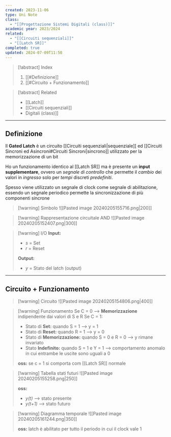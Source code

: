 ```yaml
---
created: 2023-11-06
type: Uni Note
class:
  - "[[Progettazione Sistemi Digitali (class)]]"
academic year: 2023/2024
related:
  - "[[Circuiti sequenziali]]"
  - "[[Latch SR]]"
completed: true
updated: 2024-07-09T11:50
---
```

>[!abstract] Index
>1. [[#Definizione]]
>2. [[#Circuito + Funzionamento]]

>[!abstract] Related
>- [[Latch]]
>- [[Circuiti sequenziali]]
>- [](Circuiti%20sequenziali.md)Digitali (class)]]

---
## Definizione

Il **Gated Latch** è un circuito [[Circuiti sequenziali|sequenziale]] ed [[Circuiti Sincroni ed Asincroni#Circuiti Sincroni|sincrono]] utilizzato per la memorizzazione di un bit

Ho un funzionamento identico al [[Latch SR]] ma è presente un **input supplementare**, ovvero un *segnale di controllo* che permette il *cambio* dei valori in *ingresso* solo per *tempi* discreti *predefiniti*.

Spesso viene utilizzato un segnale di clock come segnale di abilitazione, essendo un segnale periodico permette la sincronizzazione di più componenti sincrone

>[!warning] Simbolo
>![[Pasted image 20240205155716.png|200]]

>[!warning] Rappresentazione circuitale AND
>![[Pasted image 20240205152407.png|300]]

>[!warning] I/O
>**Input:**
>- *s* = Set
>- *r* = Reset
>
>**Output:**
>- *y* = Stato del latch (output)

---
## Circuito + Funzionamento

>[!warning] Circuito
>![[Pasted image 20240205154806.png|400]]

>[!warning] Funzionamento
>Se C = 0 --> **Memorizzazione** indipendente dai valori di S e R
>Se C = 1: 
>- Stato di **Set:** quando S = 1 --> y = 1
>- Stato di **Reset:** quando R = 1 --> y = 0
>- Stato di **Memorizzazione:** quando S = 0 e R = 0 --> y rimane invariato
>- Stato **Indefinito:** quando S = 1 e Y = 1 --> comportamento anomalo in cui entrambe le uscite sono uguali a 0
>
>**oss:** se c = 1 si comporta com [[Latch SR]] normale

>[!warning] Tabella stati futuri
>![[Pasted image 20240205155258.png|250]]
>
>**oss:**
>- *y(t)* --> stato presente
>- *y(t+1)* --> stato futuro

>[!warning] Diagramma temporale
>![[Pasted image 20240205161244.png|350]]
>
>**oss:** latch è abilitato per tutto il periodo in cui il clock vale 1


